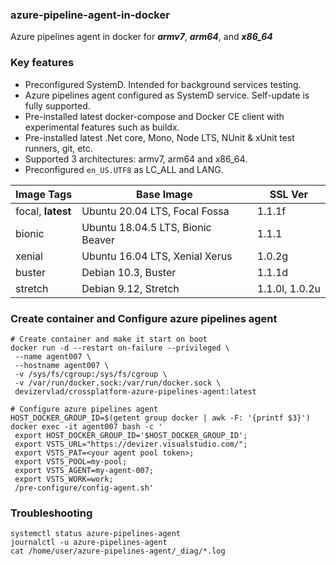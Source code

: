 ### azure-pipeline-agent-in-docker
Azure pipelines agent in docker for _**armv7**_, _**arm64**_, and _**x86_64**_

### Key features
- Preconfigured SystemD. Intended for background services testing. 
- Azure pipelines agent configured as SystemD service. Self-update is fully supported.
- Pre-installed latest docker-compose and Docker CE client with experimental features such as buildx.
- Pre-installed latest .Net core, Mono, Node LTS, NUnit & xUnit test runners, git, etc.
- Supported 3 architectures: armv7, arm64 and x86_64.
- Preconfigured `en_US.UTF8` as LC_ALL and LANG.

| Image Tags | Base Image  | SSL Ver | 
|-----|---|---|
|focal, **latest**| Ubuntu 20.04 LTS, Focal Fossa|1.1.1f|
|bionic |Ubuntu 18.04.5 LTS, Bionic Beaver|1.1.1|
|xenial |Ubuntu 16.04 LTS, Xenial Xerus|1.0.2g|
|buster|Debian 10.3, Buster|1.1.1d|
|stretch|Debian 9.12, Stretch|1.1.0l, 1.0.2u|
  
### Create container and Configure azure pipelines agent
```
# Create container and make it start on boot
docker run -d --restart on-failure --privileged \
 --name agent007 \
 --hostname agent007 \
 -v /sys/fs/cgroup:/sys/fs/cgroup \
 -v /var/run/docker.sock:/var/run/docker.sock \
 devizervlad/crossplatform-azure-pipelines-agent:latest

# Configure azure pipelines agent 
HOST_DOCKER_GROUP_ID=$(getent group docker | awk -F: '{printf $3}')
docker exec -it agent007 bash -c '
 export HOST_DOCKER_GROUP_ID='$HOST_DOCKER_GROUP_ID';
 export VSTS_URL="https://devizer.visualstudio.com/";
 export VSTS_PAT=<your agent pool token>;
 export VSTS_POOL=my-pool;
 export VSTS_AGENT=my-agent-007; 
 export VSTS_WORK=work;
 /pre-configure/config-agent.sh'
```

### Troubleshooting
```
systemctl status azure-pipelines-agent
journalctl -u azure-pipelines-agent
cat /home/user/azure-pipelines-agent/_diag/*.log
```

